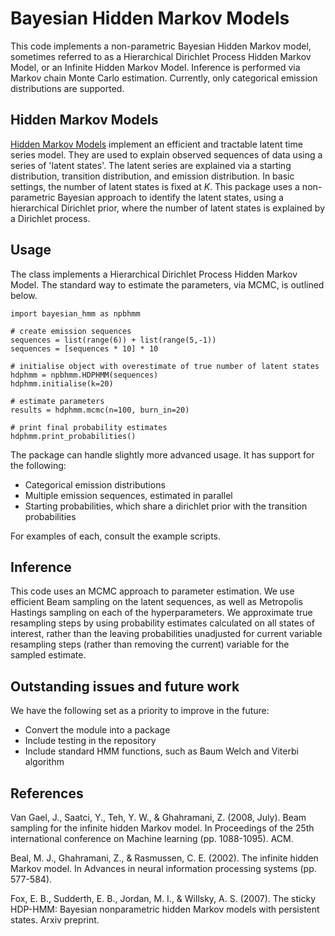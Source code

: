 # Bayesian Hidden Markov Models

This code implements a non-parametric Bayesian Hidden Markov model,
sometimes referred to as a Hierarchical Dirichlet Process Hidden Markov
Model, or an Infinite Hidden Markov Model. 
Inference is performed via Markov chain Monte Carlo estimation.
Currently, only categorical emission distributions are supported.


## Hidden Markov Models

[Hidden Markov Models](https://en.wikipedia.org/wiki/Hidden_Markov_model) 
implement an efficient and tractable latent time series model.
They are used to explain observed sequences of data using a series of 'latent states'.
The latent series are explained via a starting distribution, transition distribution, and emission distribution.
In basic settings, the number of latent states is fixed at $K$.
This package uses a non-parametric Bayesian approach to identify the latent states,
using a hierarchical Dirichlet prior, where the number of latent states is explained
by a Dirichlet process.


## Usage

The class implements a Hierarchical Dirichlet Process Hidden Markov Model.
The standard way to estimate the parameters, via MCMC, is outlined below.
  

```
import bayesian_hmm as npbhmm

# create emission sequences
sequences = list(range(6)) + list(range(5,-1))
sequences = [sequences * 10] * 10

# initialise object with overestimate of true number of latent states
hdphmm = npbhmm.HDPHMM(sequences)
hdphmm.initialise(k=20)

# estimate parameters
results = hdphmm.mcmc(n=100, burn_in=20)

# print final probability estimates
hdphmm.print_probabilities()
```

The package can handle slightly more advanced usage. 
It has support for the following:

  * Categorical emission distributions
  * Multiple emission sequences, estimated in parallel
  * Starting probabilities, which share a dirichlet prior with the transition probabilities

For examples of each, consult the example scripts.


## Inference

This code uses an MCMC approach to parameter estimation. 
We use efficient Beam sampling on the latent sequences, as well as 
Metropolis Hastings sampling on each of the hyperparameters.
We approximate true resampling steps by using probability estimates
calculated on all states of interest, rather than the 
leaving probabilities unadjusted
for current variable resampling steps (rather than removing the current)
variable for the sampled estimate. 


## Outstanding issues and future work

We have the following set as a priority to improve in the future:

* Convert the module into a package
* Include testing in the repository
* Include standard HMM functions, such as Baum Welch and Viterbi algorithm


## References

Van Gael, J., Saatci, Y., Teh, Y. W., & Ghahramani, Z. (2008, July). Beam sampling for the infinite hidden Markov model. In Proceedings of the 25th international conference on Machine learning (pp. 1088-1095). ACM.

Beal, M. J., Ghahramani, Z., & Rasmussen, C. E. (2002). The infinite hidden Markov model. In Advances in neural information processing systems (pp. 577-584).

Fox, E. B., Sudderth, E. B., Jordan, M. I., & Willsky, A. S. (2007). The sticky HDP-HMM: Bayesian nonparametric hidden Markov models with persistent states. Arxiv preprint.
